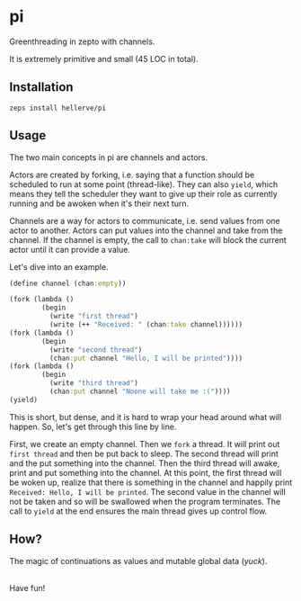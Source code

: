 # pi

Greenthreading in zepto with channels.

It is extremely primitive and small (45 LOC in total).

## Installation
```
zeps install hellerve/pi
```

## Usage

The two main concepts in pi are channels and actors.

Actors are created by forking, i.e. saying that a function
should be scheduled to run at some point (thread-like).
They can also `yield`, which means they tell the scheduler
they want to give up their role as currently running and
be awoken when it's their next turn.

Channels are a way for actors to communicate, i.e. send
values from one actor to another. Actors can put values
into the channel and take from the channel. If the channel
is empty, the call to `chan:take` will block the current actor
until it can provide a value.

Let's dive into an example.

```clojure
(define channel (chan:empty))

(fork (lambda ()
        (begin
          (write "first thread")
          (write (++ "Received: " (chan:take channel))))))
(fork (lambda ()
        (begin
          (write "second thread")
          (chan:put channel "Hello, I will be printed"))))
(fork (lambda ()
        (begin
          (write "third thread")
          (chan:put channel "Noone will take me :("))))
(yield)
```

This is short, but dense, and it is hard to wrap your head around
what will happen. So, let's get through this line by line.

First, we create an empty channel. Then we `fork` a thread. It
will print out `first thread` and then be put back to sleep. The
second thread will print and the put something into the channel.
Then the third thread will awake, print and put something into the
channel. At this point, the first thread will be woken up, realize that
there is something in the channel and happily print
`Received: Hello, I will be printed`. The second value in the channel
will not be taken and so will be swallowed when the program terminates.
The call to `yield` at the end ensures the main thread gives up control
flow.

## How?

The magic of continuations as values and mutable global data (_yuck_).

<br/>
Have fun!
